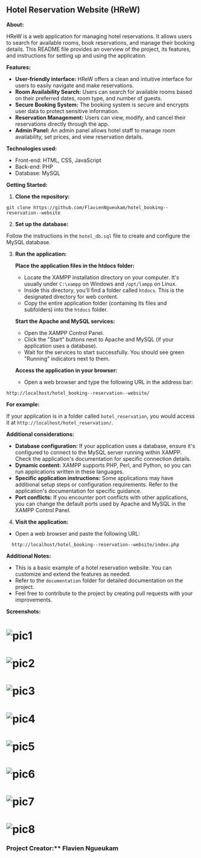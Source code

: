 ## Hotel Reservation Website (HReW) 

**About:**

HReW is a web application for managing hotel reservations. It allows users to search for available rooms, book reservations, and manage their booking details. This README file provides an overview of the project, its features, and instructions for setting up and using the application.

**Features:**

* **User-friendly interface:** HReW offers a clean and intuitive interface for users to easily navigate and make reservations.
* **Room Availability Search:** Users can search for available rooms based on their preferred dates, room type, and number of guests.
* **Secure Booking System:** The booking system is secure and encrypts user data to protect sensitive information.
* **Reservation Management:** Users can view, modify, and cancel their reservations directly through the app.
* **Admin Panel:** An admin panel allows hotel staff to manage room availability, set prices, and view reservation details.

**Technologies used:**

* Front-end: HTML, CSS, JavaScript
* Back-end: PHP
* Database: MySQL

**Getting Started:**

1. **Clone the repository:**

```
git clone https://github.com/FlavienNgueukam/hotel_booking--reservation--website
```

2. **Set up the database:**

Follow the instructions in the `hotel_db.sql` file to create and configure the MySQL database.

3. **Run the application:**

    **Place the application files in the htdocs folder:**

      - Locate the XAMPP installation directory on your computer. It's usually under `C:\xampp` on Windows and `/opt/lampp` on Linux.
      - Inside this directory, you'll find a folder called `htdocs`. This is the designated directory for web content.
      - Copy the entire application folder (containing its files and subfolders) into the `htdocs` folder.

   **Start the Apache and MySQL services:**

      - Open the XAMPP Control Panel.
      - Click the "Start" buttons next to Apache and MySQL (if your application uses a database).
      - Wait for the services to start successfully. You should see green "Running" indicators next to them.

   **Access the application in your browser:**

      - Open a web browser and type the following URL in the address bar:

```
http://localhost/hotel_booking--reservation--website/
```

**For example:**

If your application is in a folder called `hotel_reservation`, you would access it at `http://localhost/hotel_reservation/`.

**Additional considerations:**

- **Database configuration:** If your application uses a database, ensure it's configured to connect to the MySQL server running within XAMPP. Check the application's documentation for specific connection details.
- **Dynamic content:** XAMPP supports PHP, Perl, and Python, so you can run applications written in these languages.
- **Specific application instructions:** Some applications may have additional setup steps or configuration requirements. Refer to the application's documentation for specific guidance.
- **Port conflicts:** If you encounter port conflicts with other applications, you can change the default ports used by Apache and MySQL in the XAMPP Control Panel.


4. **Visit the application:**

- Open a web browser and paste the following URL:

```
  http://localhost/hotel_booking--reservation--website/index.php
```

**Additional Notes:**

* This is a basic example of a hotel reservation website. You can customize and extend the features as needed.
* Refer to the `documentation` folder for detailed documentation on the project.
* Feel free to contribute to the project by creating pull requests with your improvements.

**Screenshots:**

![pic1](https://github.com/FlavienNgueukam/hotel_booking--reservation--website/assets/118117597/cc3d45d8-0206-4670-9663-b5b2537fec46)
=================================================================================================================================================
![pic2](https://github.com/FlavienNgueukam/hotel_booking--reservation--website/assets/118117597/14b16889-8d03-47cc-bc9b-c3f45cb78331)
=================================================================================================================================================
![pic3](https://github.com/FlavienNgueukam/hotel_booking--reservation--website/assets/118117597/92c59a3e-7eb2-4da0-8cf9-4a3665634e99)
=================================================================================================================================================
![pic4](https://github.com/FlavienNgueukam/hotel_booking--reservation--website/assets/118117597/c7066cda-7c9b-4f79-9db9-53e519469c67)
=================================================================================================================================================
![pic5](https://github.com/FlavienNgueukam/hotel_booking--reservation--website/assets/118117597/0074de1e-0ac3-4d10-ab8e-e9317fc69010)
=================================================================================================================================================
![pic6](https://github.com/FlavienNgueukam/hotel_booking--reservation--website/assets/118117597/0d910482-a055-4c7e-b0d7-6150ff8decb5)
=================================================================================================================================================
![pic7](https://github.com/FlavienNgueukam/hotel_booking--reservation--website/assets/118117597/bc006ec8-fece-4ece-b914-dfbfcd8ea0d6)
=================================================================================================================================================
![pic8](https://github.com/FlavienNgueukam/hotel_booking--reservation--website/assets/118117597/baa08d5f-a998-4781-87ad-bab60554e15d)
=================================================================================================================================================



### Project Creator:** Flavien Ngueukam
